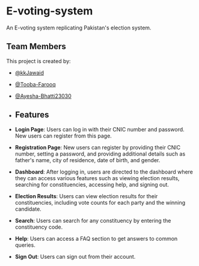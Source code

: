 # E-voting-system
An E-voting system replicating Pakistan's election system.

## Team Members
This project is created by:

- [@kkJawaid](https://github.com/Tooba-Farooq) 
- [@Tooba-Farooq](https://github.com/kkJawaid) 
- [@Ayesha-Bhatti23030](https://github.com/Ayesha-Bhatti23030)

- ## Features

- **Login Page**: Users can log in with their CNIC number and password. New users can register from this page.
- **Registration Page**: New users can register by providing their CNIC number, setting a password, and providing additional details such as father's name, city of residence, date of birth, and gender.
- **Dashboard**: After logging in, users are directed to the dashboard where they can access various features such as viewing election results, searching for constituencies, accessing help, and signing out.
- **Election Results**: Users can view election results for their constituencies, including vote counts for each party and the winning candidate.
- **Search**: Users can search for any constituency by entering the constituency code.
- **Help**: Users can access a FAQ section to get answers to common queries.
- **Sign Out**: Users can sign out from their account.


